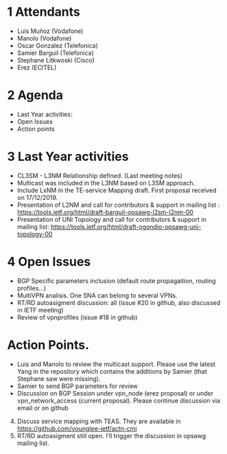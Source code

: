 # 1 Attendants
*	Luis Muñoz (Vodafone)
*	Manolo (Vodafone)
* Oscar Gonzalez (Telefonica)
*	Samier Barguil (Telefonica)
* Stephane Litkwoski (Cisco)
* Erez (ECITEL)

# 2 Agenda
*	Last Year activities:
* Open Issues 
* Action points

# 3 Last Year activities
*	CL3SM - L3NM Relationship defined. (Last meeting notes)
* Multicast was included in the L3NM based on L3SM approach.
* Include LxNM in the TE-service Mapping draft. First proposal received on 17/12/2019.
* Presentation of L2NM and call for contributors & support in mailing list : https://tools.ietf.org/html/draft-barguil-opsawg-l2sm-l2nm-00
* Presentation of UNI Topology and call for contributors & support in mailing list: https://tools.ietf.org/html/draft-ogondio-opsawg-uni-topology-00

# 4 Open Issues
* BGP Specific parameters inclusion (default route propagaition, routing profiles...)
* MultiVPN analisis. One SNA can belong to several VPNs. 
* RT/RD autoasigment discussion: all (issue #20 in github, also discussed in IETF meeting)
* Review of vpnprofiles (issue #18 in github)


# Action Points.

* Luis and Manolo to review the multicast support. Please use the latest Yang in the repository which contains the additions by Samier (that Stephane saw were missing).
* 	Samier to send BGP parameters for review   
* 	Discussion on BGP Session under vpn_node (erez proposal) or under vpn_network_access (current proposal).  Please continue discussion via email or on github
4)	Discuss service mapping with TEAS. They are available in https://github.com/younglee-ietf/actn-cmi  
5)	RT/RD autoasigment still open. I’ll trigger the discussion in opsawg mailing list.


